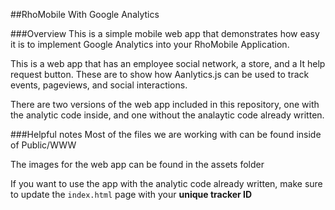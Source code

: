 ##RhoMobile With Google Analytics

###Overview
This is a simple mobile web app that demonstrates how easy it is to implement Google Analytics into your RhoMobile Application.

This is a web app that has an employee social network, a store, and a It help request button. These are to show how Aanlytics.js can be used to track events, pageviews, and social interactions.

There are two versions of the web app included in this repository, one with the analytic code inside, and one without the analaytic code already written.

###Helpful notes 
Most of the files we are working with can be found inside of Public/WWW

The images for the web app can be found in the assets folder

If you want to use the app with the analytic code already written, make sure to update the `index.html` page with your **unique tracker ID**